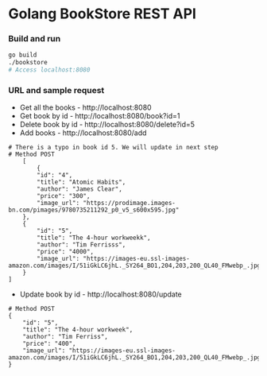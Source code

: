 # Golang BookStore REST API

### Build and run

```bash
go build
./bookstore
# Access localhost:8080
```

### URL and sample request

- Get all the books - http://localhost:8080
- Get book by id - http://localhost:8080/book?id=1
- Delete book by id - http://localhost:8080/delete?id=5
- Add books - http://localhost:8080/add

```
# There is a typo in book id 5. We will update in next step
# Method POST
    [
        {
        "id": "4",
        "title": "Atomic Habits",
        "author": "James Clear",
        "price": "300",
        "image_url": "https://prodimage.images-bn.com/pimages/9780735211292_p0_v5_s600x595.jpg"
    },
    {
        "id": "5",
        "title": "The 4-hour workweekk",
        "author": "Tim Ferrisss",
        "price": "4000",
        "image_url": "https://images-eu.ssl-images-amazon.com/images/I/51iGkLC6jhL._SY264_BO1,204,203,200_QL40_FMwebp_.jpg"
    }
]

```

- Update book by id - http://localhost:8080/update

```
# Method POST
{
    "id": "5",
    "title": "The 4-hour workweek",
    "author": "Tim Ferriss",
    "price": "400",
    "image_url": "https://images-eu.ssl-images-amazon.com/images/I/51iGkLC6jhL._SY264_BO1,204,203,200_QL40_FMwebp_.jpg"
}

```
